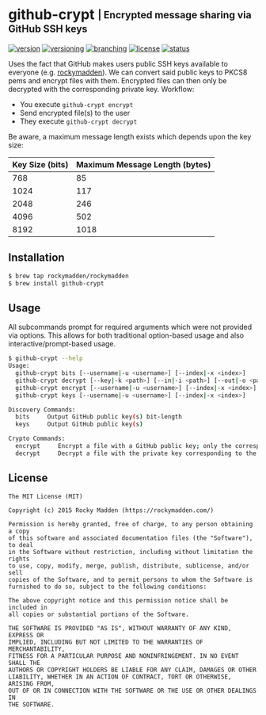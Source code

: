# github-crypt <sub><sup>| Encrypted message sharing via GitHub SSH keys</sup></sub>
[![version](http://img.shields.io/badge/version-v0.2.1-blue.svg)](https://github.com/rockymadden/github-crypt/releases)
[![versioning](http://img.shields.io/badge/versioning-semver-blue.svg)](http://semver.org/)
[![branching](http://img.shields.io/badge/branching-github%20flow-blue.svg)](https://guides.github.com/introduction/flow/)
[![license](http://img.shields.io/badge/license-mit-blue.svg)](https://opensource.org/licenses/MIT)
[![status](http://img.shields.io/badge/status-working-brightgreen.svg)](#)

Uses the fact that GitHub makes users public SSH keys available to everyone
(e.g. [rockymadden](https://github.com/rockymadden.keys)). We can convert said public keys to PKCS8
pems and encrypt files with them. Encrypted files can then only be decrypted with the corresponding
private key. Workflow:

* You execute `github-crypt encrypt`
* Send encrypted file(s) to the user
* They execute `github-crypt decrypt`

Be aware, a maximum message length exists which depends upon the key size:

| Key Size (bits) | Maximum Message Length (bytes)
| --------------- | ------------------------------
| 768             | 85
| 1024            | 117
| 2048            | 246
| 4096            | 502
| 8192            | 1018

## Installation
```bash
$ brew tap rockymadden/rockymadden
$ brew install github-crypt
```

## Usage

All subcommands prompt for required arguments which were not provided via options. This allows for
both traditional option-based usage and also interactive/prompt-based usage.

```bash
$ github-crypt --help
Usage:
  github-crypt bits [--username|-u <username>] [--index|-x <index>]
  github-crypt decrypt [--key|-k <path>] [--in|-i <path>] [--out|-o <path>]
  github-crypt encrypt [--username|-u <username>] [--index|-x <index>] [--in|-i <path>] [--out|-o <path>] [--upload|-l]
  github-crypt keys [--username|-u <username>] [--index|-x <index>]

Discovery Commands:
  bits     Output GitHub public key(s) bit-length
  keys     Output GitHub public key(s)

Crypto Commands:
  encrypt     Encrypt a file with a GitHub public key; only the corresponding private key can decrypt
  decrypt     Decrypt a file with the private key corresponding to the GitHub public key used to encrypt
```

## License
```
The MIT License (MIT)

Copyright (c) 2015 Rocky Madden (https://rockymadden.com/)

Permission is hereby granted, free of charge, to any person obtaining a copy
of this software and associated documentation files (the "Software"), to deal
in the Software without restriction, including without limitation the rights
to use, copy, modify, merge, publish, distribute, sublicense, and/or sell
copies of the Software, and to permit persons to whom the Software is
furnished to do so, subject to the following conditions:

The above copyright notice and this permission notice shall be included in
all copies or substantial portions of the Software.

THE SOFTWARE IS PROVIDED "AS IS", WITHOUT WARRANTY OF ANY KIND, EXPRESS OR
IMPLIED, INCLUDING BUT NOT LIMITED TO THE WARRANTIES OF MERCHANTABILITY,
FITNESS FOR A PARTICULAR PURPOSE AND NONINFRINGEMENT. IN NO EVENT SHALL THE
AUTHORS OR COPYRIGHT HOLDERS BE LIABLE FOR ANY CLAIM, DAMAGES OR OTHER
LIABILITY, WHETHER IN AN ACTION OF CONTRACT, TORT OR OTHERWISE, ARISING FROM,
OUT OF OR IN CONNECTION WITH THE SOFTWARE OR THE USE OR OTHER DEALINGS IN
THE SOFTWARE.
```
